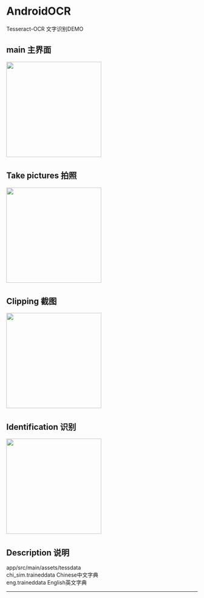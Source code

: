 # AndroidOCR
Tesseract-OCR 文字识别DEMO
## main 主界面
<img src="https://github.com/wangtaoT/AndroidOCR/blob/master/screenshot%20(1).jpg" width="250" />  

## Take pictures 拍照
<img src="https://github.com/wangtaoT/AndroidOCR/blob/master/screenshot.jpg" width="250" />  

## Clipping 截图
<img src="https://github.com/wangtaoT/AndroidOCR/blob/master/screenshot%20(2).jpg" width="250" />  

## Identification 识别
<img src="https://github.com/wangtaoT/AndroidOCR/blob/master/screenshot%20(3).jpg" width="250" />  

## Description 说明
app/src/main/assets/tessdata    
chi_sim.traineddata Chinese中文字典    
eng.traineddata English英文字典

---
